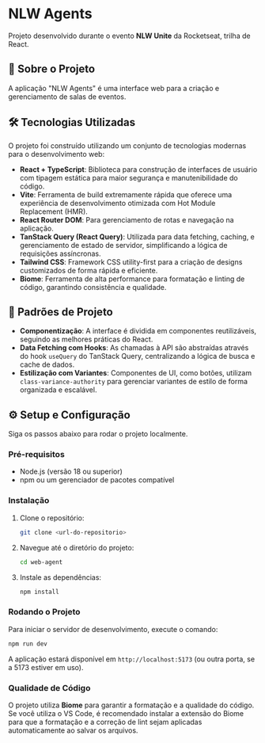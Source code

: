 # NLW Agents

Projeto desenvolvido durante o evento **NLW Unite** da Rocketseat, trilha de React.

## 🚀 Sobre o Projeto

A aplicação "NLW Agents" é uma interface web para a criação e gerenciamento de salas de eventos.

## 🛠️ Tecnologias Utilizadas

O projeto foi construído utilizando um conjunto de tecnologias modernas para o desenvolvimento web:

- **React + TypeScript**: Biblioteca para construção de interfaces de usuário com tipagem estática para maior segurança e manutenibilidade do código.
- **Vite**: Ferramenta de build extremamente rápida que oferece uma experiência de desenvolvimento otimizada com Hot Module Replacement (HMR).
- **React Router DOM**: Para gerenciamento de rotas e navegação na aplicação.
- **TanStack Query (React Query)**: Utilizada para data fetching, caching, e gerenciamento de estado de servidor, simplificando a lógica de requisições assíncronas.
- **Tailwind CSS**: Framework CSS utility-first para a criação de designs customizados de forma rápida e eficiente.
- **Biome**: Ferramenta de alta performance para formatação e linting de código, garantindo consistência e qualidade.

## 🎨 Padrões de Projeto

- **Componentização**: A interface é dividida em componentes reutilizáveis, seguindo as melhores práticas do React.
- **Data Fetching com Hooks**: As chamadas à API são abstraídas através do hook `useQuery` do TanStack Query, centralizando a lógica de busca e cache de dados.
- **Estilização com Variantes**: Componentes de UI, como botões, utilizam `class-variance-authority` para gerenciar variantes de estilo de forma organizada e escalável.

## ⚙️ Setup e Configuração

Siga os passos abaixo para rodar o projeto localmente.

### Pré-requisitos

- Node.js (versão 18 ou superior)
- npm ou um gerenciador de pacotes compatível

### Instalação

1.  Clone o repositório:
    ```bash
    git clone <url-do-repositorio>
    ```
2.  Navegue até o diretório do projeto:
    ```bash
    cd web-agent
    ```
3.  Instale as dependências:
    ```bash
    npm install
    ```

### Rodando o Projeto

Para iniciar o servidor de desenvolvimento, execute o comando:

```bash
npm run dev
```

A aplicação estará disponível em `http://localhost:5173` (ou outra porta, se a 5173 estiver em uso).

### Qualidade de Código

O projeto utiliza **Biome** para garantir a formatação e a qualidade do código. Se você utiliza o VS Code, é recomendado instalar a extensão do Biome para que a formatação e a correção de lint sejam aplicadas automaticamente ao salvar os arquivos.
